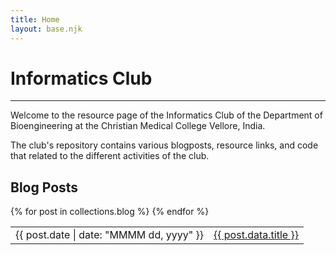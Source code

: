 ```yaml
---
title: Home
layout: base.njk
---
```


<div class="main-content">
  <h1 class="title">Informatics Club</h1>
  <!-- A thin horizontal rile -->
  <hr>
  <p>Welcome to the resource page of the Informatics Club of the Department of Bioengineering at the Christian Medical College Vellore, India.</p>
  <p>The club's repository contains various blogposts, resource links, and code that related to the different activities of the club.</p>

  <!-- Blogposts -->
  <h2 class="subtitle1">Blog Posts</h2>
  <table class="blog-table">
    <!-- <thead>
      <tr>
        <th>Date</th>
        <th>Title</th>
      </tr>
    </thead> -->
    <tbody>
      {% for post in collections.blog %}
      <tr>
        <td>{{ post.date | date: "MMMM dd, yyyy" }}</td>
        <td><a href="{{ post.url | url }}">{{ post.data.title }}</a></td>
      </tr>
      {% endfor %}
    </tbody>
  </table>
</div>